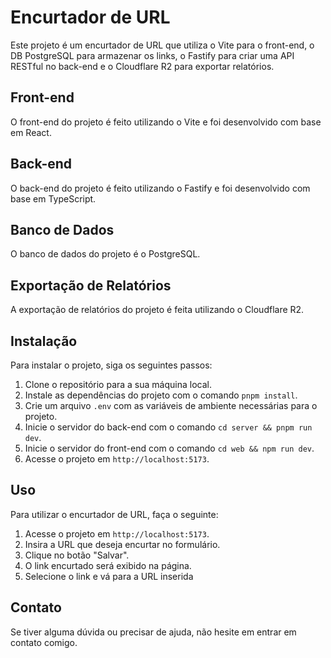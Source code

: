 # Encurtador de URL

Este projeto é um encurtador de URL que utiliza o Vite para o front-end, o DB PostgreSQL para armazenar os links, o Fastify para criar uma API RESTful no back-end e o Cloudflare R2 para exportar relatórios.

## Front-end

O front-end do projeto é feito utilizando o Vite e foi desenvolvido com base em React.

## Back-end

O back-end do projeto é feito utilizando o Fastify e foi desenvolvido com base em TypeScript.

## Banco de Dados

O banco de dados do projeto é o PostgreSQL.

## Exportação de Relatórios

A exportação de relatórios do projeto é feita utilizando o Cloudflare R2.

## Instalação

Para instalar o projeto, siga os seguintes passos:

1. Clone o repositório para a sua máquina local.
2. Instale as dependências do projeto com o comando `pnpm install`.
3. Crie um arquivo `.env` com as variáveis de ambiente necessárias para o projeto.
4. Inicie o servidor do back-end com o comando `cd server && pnpm run dev`.
5. Inicie o servidor do front-end com o comando `cd web && npm run dev`.
6. Acesse o projeto em `http://localhost:5173`.

## Uso

Para utilizar o encurtador de URL, faça o seguinte:

1. Acesse o projeto em `http://localhost:5173`.
2. Insira a URL que deseja encurtar no formulário.
3. Clique no botão "Salvar".
4. O link encurtado será exibido na página.
5. Selecione o link e vá para a URL inserida

## Contato

Se tiver alguma dúvida ou precisar de ajuda, não hesite em entrar em contato comigo.
